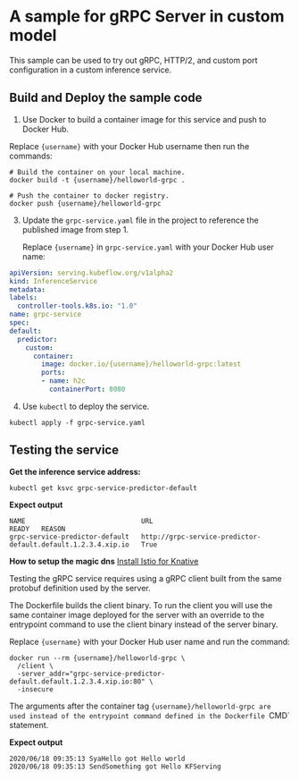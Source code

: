 # A sample for gRPC Server in custom model

This sample can be used to try out gRPC, HTTP/2, and custom port configuration
in a custom inference  service.

## Build and Deploy the sample code

1. Use Docker to build a container image for this service and push to Docker Hub.

  Replace `{username}` with your Docker Hub username then run the commands:

  ```shell
  # Build the container on your local machine.
  docker build -t {username}/helloworld-grpc .

  # Push the container to docker registry.
  docker push {username}/helloworld-grpc
  ```

3. Update the `grpc-service.yaml` file in the project to reference the published image from step 1.

   Replace `{username}` in `grpc-service.yaml` with your Docker Hub user name:
   
   
  ```yaml
 apiVersion: serving.kubeflow.org/v1alpha2
kind: InferenceService
metadata:
  labels:
    controller-tools.k8s.io: "1.0"
  name: grpc-service
spec:
  default:
    predictor:
      custom:
        container:
          image: docker.io/{username}/helloworld-grpc:latest
          ports:
          - name: h2c
            containerPort: 8080
  ```

4. Use `kubectl` to deploy the service.

  ```shell
  kubectl apply -f grpc-service.yaml
  ```

## Testing the service

**Get the inference service address:**

```
kubectl get ksvc grpc-service-predictor-default
```

**Expect output**

```
NAME                             URL                                                                  READY   REASON
grpc-service-predictor-default   http://grpc-service-predictor-default.default.1.2.3.4.xip.io   True    
```
**How to setup the magic dns**
[Install Istio for Knative](https://knative.dev/docs/install/installing-istio/)


Testing the gRPC service requires using a gRPC client built from the same
protobuf definition used by the server.

The Dockerfile builds the client binary. To run the client you will use the
same container image deployed for the server with an override to the
entrypoint command to use the client binary instead of the server binary.

Replace `{username}` with your Docker Hub user name and run the command:

```shell
docker run --rm {username}/helloworld-grpc \
  /client \
  -server_addr="grpc-service-predictor-default.default.1.2.3.4.xip.io:80" \
  -insecure
```

The arguments after the container tag `{username}/helloworld-grpc are used
instead of the entrypoint command defined in the Dockerfile `CMD` statement.

**Expect output**

```
2020/06/18 09:35:13 SyaHello got Hello world
2020/06/18 09:35:13 SendSomething got Hello KFServing
```



